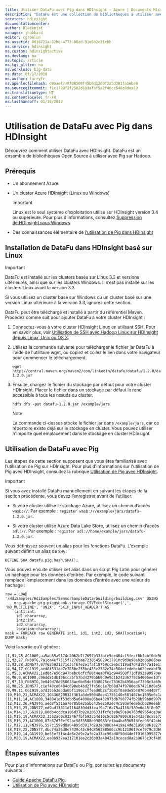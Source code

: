 ```yaml
---
title: Utiliser DataFu avec Pig dans HDInsight - Azure | Documents Microsoft
description: "DataFu est une collection de bibliothèques à utiliser avec Hadoop. Découvrez comment vous pouvez utiliser DataFu avec Pig sur votre cluster HDInsight."
services: hdinsight
documentationcenter: 
author: Blackmist
manager: jhubbard
editor: cgronlun
ms.assetid: 0016721a-82be-4773-88ad-91e6b2c21cbb
ms.service: hdinsight
ms.custom: hdinsightactive
ms.devlang: na
ms.topic: article
ms.tgt_pltfrm: na
ms.workload: big-data
ms.date: 01/17/2018
ms.author: larryfr
ms.openlocfilehash: d9aaef778f08500f45b6d1260f2a5d301fabeba8
ms.sourcegitcommit: f1c1789f2f2502d683afaf5a2f46cc548c0dea50
ms.translationtype: HT
ms.contentlocale: fr-FR
ms.lasthandoff: 01/18/2018
---
```

# <a name="use-datafu-with-pig-on-hdinsight"></a>Utilisation de DataFu avec Pig dans HDInsight

Découvrez comment utiliser DataFu avec HDInsight. DataFu est un ensemble de bibliothèques Open Source à utiliser avec Pig sur Hadoop.

## <a name="prerequisites"></a>Prérequis

* Un abonnement Azure.

* Un cluster Azure HDInsight (Linux ou Windows)

  > [!IMPORTANT]
  > Linux est le seul système d’exploitation utilisé sur HDInsight version 3.4 ou supérieure. Pour plus d’informations, consultez [Suppression de HDInsight sous Windows](../hdinsight-component-versioning.md#hdinsight-windows-retirement).

* Des connaissances élémentaire de [l'utilisation de Pig dans HDInsight](hdinsight-use-pig.md)

## <a name="install-datafu-on-linux-based-hdinsight"></a>Installation de DataFu dans HDInsight basé sur Linux

> [!IMPORTANT]
> DataFu est installé sur les clusters basés sur Linux 3.3 et versions ultérieures, ainsi que sur les clusters Windows. Il n’est pas installé sur les clusters Linux avant la version 3.3.
>
> Si vous utilisez un cluster basé sur Windows ou un cluster basé sur une version Linux ultérieure à la version 3.3, ignorez cette section.

DataFu peut être téléchargé et installé à partir du référentiel Maven. Procédez comme suit pour ajouter DataFu à votre cluster HDInsight :

1. Connectez-vous à votre cluster HDInsight Linux en utilisant SSH. Pour en savoir plus, voir [Utilisation de SSH avec Hadoop Linux sur HDInsight depuis Linux, Unix ou OS X](../hdinsight-hadoop-linux-use-ssh-unix.md).

2. Utilisez la commande suivante pour télécharger le fichier jar DataFu à l'aide de l'utilitaire wget, ou copiez et collez le lien dans votre navigateur pour commencer le téléchargement.

    ```
    wget http://central.maven.org/maven2/com/linkedin/datafu/datafu/1.2.0/datafu-1.2.0.jar
    ```

3. Ensuite, chargez le fichier du stockage par défaut pour votre cluster HDInsight. Placer le fichier dans un stockage par défaut le rend accessible à tous les nœuds du cluster.

    ```
    hdfs dfs -put datafu-1.2.0.jar /example/jars
    ```

    > [!NOTE]
    > La commande ci-dessus stocke le fichier jar dans `/example/jars`, car ce répertoire existe déjà sur le stockage en cluster. Vous pouvez utiliser n'importe quel emplacement dans le stockage en cluster HDInsight.

## <a name="use-datafu-with-pig"></a>Utilisation de DataFu avec Pig

Les étapes de cette section supposent que vous êtes familiarisé avec l’utilisation de Pig sur HDInsight. Pour plus d'informations sur l'utilisation de Pig avec HDInsight, consultez la rubrique [Utilisation de Pig avec HDInsight](hdinsight-use-pig.md).

> [!IMPORTANT]
> Si vous avez installé DataFu manuellement en suivant les étapes de la section précédente, vous devez l’enregistrer avant de l’utiliser.
>
> * Si votre cluster utilise le stockage Azure, utilisez un chemin d’accès `wasb://`. Par exemple : `register wasb:///example/jars/datafu-1.2.0.jar`.
>
> * Si votre cluster utilise Azure Data Lake Store, utilisez un chemin d’accès `adl://`. Par exemple : `register adl://home/example/jars/datafu-1.2.0.jar`.

Vous définissez souvent un alias pour les fonctions DataFu. L’exemple suivant définit un alias de `SHA` :

```piglatin
DEFINE SHA datafu.pig.hash.SHA();
```

Vous pouvez ensuite utiliser cet alias dans un script Pig Latin pour générer un hachage pour les données d’entrée. Par exemple, le code suivant remplace l’emplacement dans les données d’entrée avec une valeur de hachage :

```piglatin
raw = LOAD '/HdiSamples/HdiSamples/SensorSampleData/building/building.csv' USING
    org.apache.pig.piggybank.storage.CSVExcelStorage(',', 'NO_MULTILINE', 'UNIX', 'SKIP_INPUT_HEADER') AS
    (int1:int,
     id1:chararray,
     int2:int,
     id2:chararray,
     location:chararray);
mask = FOREACH raw GENERATE int1, id1, int2, id2, SHA(location);
DUMP mask;
```

Voici la sortie qu’il génère :

    (1,M1,25,AC1000,aa5ab35a9174c2062b7f7697b33fafe5ce404cf5fecf6bfbbf0dc96ba0d90046)
    (2,M2,27,FN39TG,7a1ca4ef7515f7276bae7230545829c27810c9d9e98ab2c06066bee6270d5153)
    (3,M3,28,JDNS77,07f62b021771d3cf67e2e1faf18769cc5e5c119ad7d4d1847a11e11d6d5a7ecb)
    (4,M4,17,GG1919,aed8f531aa7e785be255bc435e2582e74c58defedebcb629eeabf365b809bd6f)
    (5,M5,3,ACMAX22,1ed8c7e56c947bebc0cfcf88c4ea0f02c944568f71df893a99970e4f0c78cddc)
    (6,M6,9,AC1000,c96dd81db196cca5f57bd4270bbb9d9e9d1b242d67f9364005ee1dfdc2632523)
    (7,M7,13,FN39TG,3e049d78d958038ac6bd5dcf038075cc73362b4956aaf7308c3a69c8eca76297)
    (8,M8,25,JDNS77,c1ef40ce0484c698eb4bd27fe56c1e7b68d74f9780ed674210d0e5013dae45e9)
    (9,M9,11,GG1919,a7d355b26bda6bf1196ccffead0b2cf2b81f0a9de5b4876b44407f1dc07e51e6)
    (10,M10,23,ACMAX22,10436829032f361a3de50048de41755140e581467bc1895e6c1a17f423e42d10)
    (11,M11,14,AC1000,348841ef53dbd5a64008a86be432973db790774fb28b59b0d99702a3188b3705)
    (12,M12,26,FN39TG,aed8f531aa7e785be255bc435e2582e74c58defedebcb629eeabf365b809bd6f)
    (13,M13,25,JDNS77,ed9ad13611d7164839dd3feaf9a7f6a75a4138f389e0d45f8e07fa38da1116a2)
    (14,M14,17,GG1919,80db4ccdca106d37b920206331fcfe3e9e50a9e763d89b54ce3ad5ac8cf30f03)
    (15,M15,19,ACMAX22,3552ac0c032467fbf592cb4d10c5c9267800c01e343ad8ca557256d882ae9327)
    (16,M16,23,AC1000,07c67d76ef92ac9853588e098983fefba4ba5965f8fec95f42ab0d04c27865ba)
    (17,M17,11,FN39TG,557c1599d9a04895d3817d293e0806a4419a14de31958386182798d0d2ed3a56)
    (18,M18,25,JDNS77,dbc74a36d8e7439c45c64d856388506cc9b1218619cef979c3d605115a7a4546)
    (19,M19,14,GG1919,be55ef3f4c4e6c2d9c2afe2a33ac90ad0f50d4de7f9163999877e2a9ca5a54f8)
    (20,M20,19,ACMAX22,ea0b937ea317101ee2c26b03a4843a19ceced8a2b9673c3cf409a726ca2b0fd8)

## <a name="next-steps"></a>Étapes suivantes

Pour plus d'informations sur DataFu ou Pig, consultez les documents suivants :

* [Guide Apache DataFu Pig](http://datafu.incubator.apache.org/docs/datafu/guide.html).
* [Utilisation de Pig avec HDInsight](hdinsight-use-pig.md)
